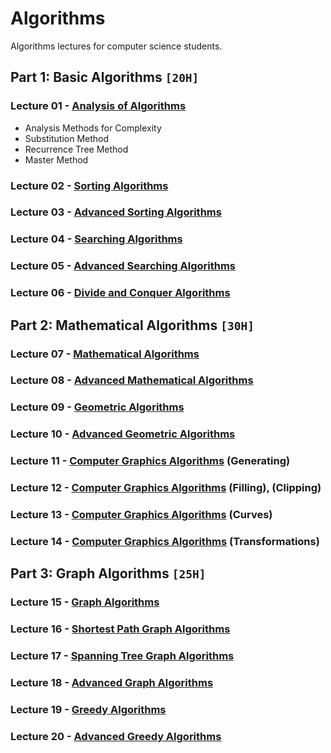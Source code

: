 # Algorithms
Algorithms lectures for computer science students.

## Part 1: Basic Algorithms `[20H]`

### Lecture 01 - [Analysis of Algorithms](https://github.com/cs-MohamedAyman/Algorithms/tree/master/Lecture%2001%20-%20Analysis%20of%20Algorithms)
* Analysis Methods for Complexity
* Substitution Method
* Recurrence Tree Method
* Master Method

### Lecture 02 - [Sorting Algorithms](https://github.com/cs-MohamedAyman/Algorithms/tree/master/Lecture%2002%20-%20Sorting%20Algorithms)
### Lecture 03 - [Advanced Sorting Algorithms](https://github.com/cs-MohamedAyman/Algorithms/tree/master/Lecture%2003%20-%20Advanced%20Sorting%20Algorithms)
### Lecture 04 - [Searching Algorithms](https://github.com/cs-MohamedAyman/Algorithms/tree/master/Lecture%2004%20-%20Searching%20Algorithms)
### Lecture 05 - [Advanced Searching Algorithms](https://github.com/cs-MohamedAyman/Algorithms/tree/master/Lecture%2005%20-%20Advanced%20Searching%20Algorithms)
### Lecture 06 - [Divide and Conquer Algorithms](https://github.com/cs-MohamedAyman/Algorithms/tree/master/Lecture%2006%20-%20Divide%20and%20Conquer%20Algorithms)

## Part 2: Mathematical Algorithms `[30H]`

### Lecture 07 - [Mathematical Algorithms](https://github.com/cs-MohamedAyman/Algorithms/tree/master/Lecture%2007%20-%20Mathematical%20Algorithms)
### Lecture 08 - [Advanced Mathematical Algorithms](https://github.com/cs-MohamedAyman/Algorithms/tree/master/Lecture%2008%20-%20Advanced%20Mathematical%20Algorithms)
### Lecture 09 - [Geometric Algorithms](https://github.com/cs-MohamedAyman/Algorithms/tree/master/Lecture%2009%20-%20Geometric%20Algorithms)
### Lecture 10 - [Advanced Geometric Algorithms](https://github.com/cs-MohamedAyman/Algorithms/tree/master/Lecture%2010%20-%20Advanced%20Geometric%20Algorithms)
### Lecture 11 - [Computer Graphics Algorithms](https://github.com/cs-MohamedAyman/Algorithms/tree/master/Lecture%2011%20-%20Computer%20Graphics%20Algorithms) (Generating)
### Lecture 12 - [Computer Graphics Algorithms](https://github.com/cs-MohamedAyman/Algorithms/tree/master/Lecture%2012%20-%20Computer%20Graphics%20Algorithms) (Filling), (Clipping)
### Lecture 13 - [Computer Graphics Algorithms](https://github.com/cs-MohamedAyman/Algorithms/tree/master/Lecture%2013%20-%20Computer%20Graphics%20Algorithms) (Curves)
### Lecture 14 - [Computer Graphics Algorithms](https://github.com/cs-MohamedAyman/Algorithms/tree/master/Lecture%2014%20-%20Computer%20Graphics%20Algorithms) (Transformations)

## Part 3: Graph Algorithms `[25H]`

### Lecture 15 - [Graph Algorithms](https://github.com/cs-MohamedAyman/Algorithms/tree/master/Lecture%2015%20-%20Graph%20Algorithms)
### Lecture 16 - [Shortest Path Graph Algorithms](https://github.com/cs-MohamedAyman/Algorithms/tree/master/Lecture%2016%20-%20Spanning%20Tree%20Graph%20Algorithms)
### Lecture 17 - [Spanning Tree Graph Algorithms](https://github.com/cs-MohamedAyman/Algorithms/tree/master/Lecture%2017%20-%20Shortest%20Path%20Graph%20Algorithms)
### Lecture 18 - [Advanced Graph Algorithms](https://github.com/cs-MohamedAyman/Algorithms/tree/master/Lecture%2018%20-%20Advanced%20Graph%20Algorithms)
### Lecture 19 - [Greedy Algorithms](https://github.com/cs-MohamedAyman/Algorithms/tree/master/Lecture%2019%20-%20Greedy%20Algorithms)
### Lecture 20 - [Advanced Greedy Algorithms](https://github.com/cs-MohamedAyman/Algorithms/tree/master/Lecture%2020%20-%20Advanced%20Greedy%20Algorithms)
